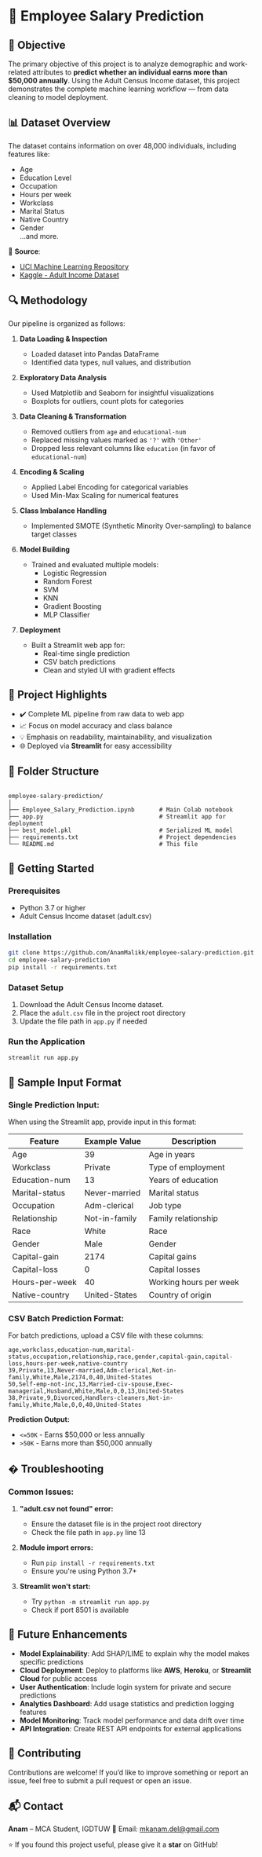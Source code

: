 # 💼 Employee Salary Prediction 


## 🎯 Objective
The primary objective of this project is to analyze demographic and work-related attributes to **predict whether an individual earns more than $50,000 annually**. Using the Adult Census Income dataset, this project demonstrates the complete machine learning workflow — from data cleaning to model deployment.


## 📊 Dataset Overview
The dataset contains information on over 48,000 individuals, including features like:
- Age
- Education Level
- Occupation
- Hours per week
- Workclass
- Marital Status
- Native Country
- Gender  
...and more.

🔗 **Source**:  
- [UCI Machine Learning Repository](https://archive.ics.uci.edu/dataset/2/adult)  
- [Kaggle - Adult Income Dataset](https://www.kaggle.com/datasets/wenruliu/adult-income-dataset)


## 🔍 Methodology
Our pipeline is organized as follows:
1. **Data Loading & Inspection**
   - Loaded dataset into Pandas DataFrame
   - Identified data types, null values, and distribution

2. **Exploratory Data Analysis**
   - Used Matplotlib and Seaborn for insightful visualizations
   - Boxplots for outliers, count plots for categories

3. **Data Cleaning & Transformation**
   - Removed outliers from `age` and `educational-num`
   - Replaced missing values marked as `'?'` with `'Other'`
   - Dropped less relevant columns like `education` (in favor of `educational-num`)

4. **Encoding & Scaling**
   - Applied Label Encoding for categorical variables
   - Used Min-Max Scaling for numerical features

5. **Class Imbalance Handling**
   - Implemented SMOTE (Synthetic Minority Over-sampling) to balance target classes

6. **Model Building**
   - Trained and evaluated multiple models:
     - Logistic Regression
     - Random Forest
     - SVM
     - KNN
     - Gradient Boosting
     - MLP Classifier 

7. **Deployment**
   - Built a Streamlit web app for:
     - Real-time single prediction
     - CSV batch predictions
     - Clean and styled UI with gradient effects


## 🧠 Project Highlights
- ✔️ Complete ML pipeline from raw data to web app
- 📈 Focus on model accuracy and class balance
- 💡 Emphasis on readability, maintainability, and visualization
- 🌐 Deployed via **Streamlit** for easy accessibility


## 📌 Folder Structure

```

employee-salary-prediction/
│
├── Employee_Salary_Prediction.ipynb       # Main Colab notebook
├── app.py                                 # Streamlit app for deployment
├── best_model.pkl                         # Serialized ML model
├── requirements.txt                       # Project dependencies
└── README.md                              # This file

````


## 🚀 Getting Started

### Prerequisites
- Python 3.7 or higher
- Adult Census Income dataset (adult.csv)

### Installation
```bash
git clone https://github.com/AnamMalikk/employee-salary-prediction.git
cd employee-salary-prediction
pip install -r requirements.txt
```

### Dataset Setup
1. Download the Adult Census Income dataset.
2. Place the `adult.csv` file in the project root directory
3. Update the file path in `app.py` if needed

### Run the Application
```bash
streamlit run app.py
```



## 📝 Sample Input Format

### Single Prediction Input:
When using the Streamlit app, provide input in this format:

| Feature | Example Value | Description |
|---------|---------------|-------------|
| Age | 39 | Age in years |
| Workclass | Private | Type of employment |
| Education-num | 13 | Years of education |
| Marital-status | Never-married | Marital status |
| Occupation | Adm-clerical | Job type |
| Relationship | Not-in-family | Family relationship |
| Race | White | Race |
| Gender | Male | Gender |
| Capital-gain | 2174 | Capital gains |
| Capital-loss | 0 | Capital losses |
| Hours-per-week | 40 | Working hours per week |
| Native-country | United-States | Country of origin |

### CSV Batch Prediction Format:
For batch predictions, upload a CSV file with these columns:
```csv
age,workclass,education-num,marital-status,occupation,relationship,race,gender,capital-gain,capital-loss,hours-per-week,native-country
39,Private,13,Never-married,Adm-clerical,Not-in-family,White,Male,2174,0,40,United-States
50,Self-emp-not-inc,13,Married-civ-spouse,Exec-managerial,Husband,White,Male,0,0,13,United-States
38,Private,9,Divorced,Handlers-cleaners,Not-in-family,White,Male,0,0,40,United-States
```

**Prediction Output:** 
- `<=50K` - Earns $50,000 or less annually
- `>50K` - Earns more than $50,000 annually


## �️ Troubleshooting
### Common Issues:
1. **"adult.csv not found" error:**
   - Ensure the dataset file is in the project root directory
   - Check the file path in `app.py` line 13

2. **Module import errors:**
   - Run `pip install -r requirements.txt`
   - Ensure you're using Python 3.7+

3. **Streamlit won't start:**
   - Try `python -m streamlit run app.py`
   - Check if port 8501 is available


## 🔮 Future Enhancements
* **Model Explainability**: Add SHAP/LIME to explain why the model makes specific predictions
* **Cloud Deployment**: Deploy to platforms like **AWS**, **Heroku**, or **Streamlit Cloud** for public access
* **User Authentication**: Include login system for private and secure predictions
* **Analytics Dashboard**: Add usage statistics and prediction logging features
* **Model Monitoring**: Track model performance and data drift over time
* **API Integration**: Create REST API endpoints for external applications


## 🤝 Contributing
Contributions are welcome! If you’d like to improve something or report an issue, feel free to submit a pull request or open an issue.


## 📬 Contact
**Anam** – MCA Student, IGDTUW
📧 Email: [mkanam.del@gmail.com](mailto:mkanam.del@gmail.com)


⭐️ If you found this project useful, please give it a **star** on GitHub!


